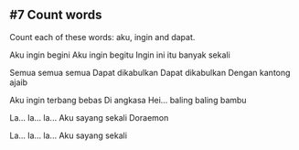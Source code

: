 ## #7 Count words
Count each of these words: aku, ingin and dapat.

Aku ingin begini
Aku ingin begitu
Ingin ini itu banyak sekali

Semua semua semua
Dapat dikabulkan
Dapat dikabulkan
Dengan kantong ajaib

Aku ingin terbang bebas
Di angkasa
Hei… baling baling bambu

La... la... la...
Aku sayang sekali
Doraemon

La... la... la...
Aku sayang sekali